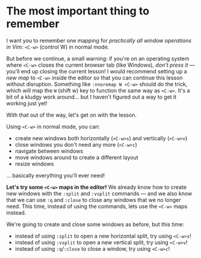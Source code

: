 # The most important thing to remember

I want you to remember one mapping for _practically all window operations in Vim_: `<C-w>` (control W) in normal mode.

But before we continue, a small warning: if you're on an operating system where `<C-w>` closes the current browser tab (like Windows), _don't press it_ — you'll end up closing the current lesson! I would recommend setting up a _new map_ to `<C-w>` inside the editor so that you can continue this lesson without disruption. Something like `:nnoremap W <C-w>` should do the trick, which will map the `W` (shift w) key to function the same way as `<C-w>`. It's a bit of a kludgy work around... but I haven't figured out a way to get it working just yet!

With that out of the way, let's get on with the lesson.

Using `<C-w>` in normal mode, you can:

- create new windows both horizontally (`<C-w>s`) and vertically (`<C-w>v`)
- close windows you don't need any more (`<C-w>c`)
- navigate between windows
- move windows around to create a different layout
- resize windows

... basically everything you'll ever need!

**Let's try some `<C-w>` maps in the editor!** We already know how to create new windows with the `:split` and `:vsplit` commands — and we also know that we can use `:q` and `:close` to close any windows that we no longer need. This time, instead of using the commands, lets use the `<C-w>` maps instead.

We're going to create and close some windows as before, but this time:

- instead of using `:split` to open a new horizontal split, try using `<C-w>s`!
- instead of using `:vsplit` to open a new vertical split, try using `<C-w>v`!
- instead of using `:q`/`:close` to close a window, try using `<C-w>c`!
